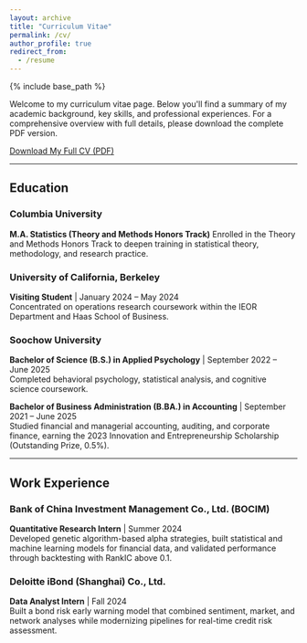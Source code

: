 ```yaml
---
layout: archive
title: "Curriculum Vitae"
permalink: /cv/
author_profile: true
redirect_from:
  - /resume
---
```


{% include base_path %}

<p>Welcome to my curriculum vitae page. Below you'll find a summary of my academic background, key skills, and professional experiences. For a comprehensive overview with full details, please download the complete PDF version.</p>

<p class="page__content">
  <a href="https://drive.google.com/file/d/10TXgXLxSadKUjpItiY7A-hNLFdoSMkj8/view?usp=sharing" class="btn btn--primary">
    <i class="fas fa-download"></i> Download My Full CV (PDF)
  </a>
</p>

<hr>

<h2 id="education">Education</h2>

### **Columbia University**
**M.A. Statistics (Theory and Methods Honors Track)**
Enrolled in the Theory and Methods Honors Track to deepen training in statistical theory, methodology, and research practice.

### **University of California, Berkeley**
**Visiting Student** | January 2024 – May 2024  
Concentrated on operations research coursework within the IEOR Department and Haas School of Business.

### **Soochow University**
**Bachelor of Science (B.S.) in Applied Psychology** | September 2022 – June 2025  
Completed behavioral psychology, statistical analysis, and cognitive science coursework.

**Bachelor of Business Administration (B.BA.) in Accounting** | September 2021 – June 2025  
Studied financial and managerial accounting, auditing, and corporate finance, earning the 2023 Innovation and Entrepreneurship Scholarship (Outstanding Prize, 0.5%).

<hr>

<h2 id="work-experience">Work Experience</h2>

### **Bank of China Investment Management Co., Ltd. (BOCIM)**
**Quantitative Research Intern** | Summer 2024  
Developed genetic algorithm-based alpha strategies, built statistical and machine learning models for financial data, and validated performance through backtesting with RankIC above 0.1.

### **Deloitte iBond (Shanghai) Co., Ltd.**
**Data Analyst Intern** | Fall 2024  
Built a bond risk early warning model that combined sentiment, market, and network analyses while modernizing pipelines for real-time credit risk assessment.
